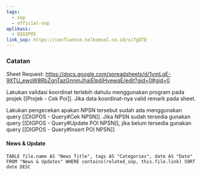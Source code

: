 ```yaml
---
tags:
  - sop
  - official-sop
aplikasi:
  - DIGIPOS
link_sop: https://confluence.telkomsel.co.id/x/7gDTD
---
```

### Catatan

Sheet Request: https://docs.google.com/spreadsheets/d/1vmLgE-9XTU_ewoW8RbZgnTazGnnmJhaiElpdiHvewqE/edit?gid=0#gid=0

Lakukan validasi koordinat terlebih dahulu menggunakan program pada projek [[Projek - Cek Poi]]. Jika data koordinat-nya valid remark pada sheet.

Lakukan pengecekan apakan NPSN tersebut sudah ada menggunakan query [[DIGPOS - Query#Cek NPSN]].  Jika NPSN sudah tersedia gunakan query [[DIGPOS - Query#Update POI NPSN]], jika belum tersedia gunakan query [[DIGPOS - Query#Insert POI NPSN]]

#### News & Update
```dataview
TABLE file.name AS "News Title", tags AS "Categories", date AS "Date" FROM "News & Updates" WHERE contains(related_sop, this.file.link) SORT date DESC
```

